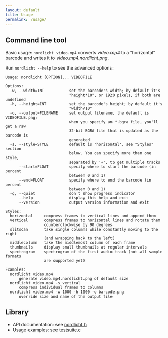 ```yaml
---
layout: default
title: Usage
permalink: /usage/
---
```


## Command line tool

Basic usage: `nordlicht video.mp4` converts *video.mp4* to a "horizontal" barcode and writes it to *video.mp4.nordlicht.png*.

Run `nordlicht --help` to see the advanced options:

    Usage: nordlicht [OPTION]... VIDEOFILE

    Options:
      -w, --width=INT           set the barcode's width; by default it's
                                "height*10", or 1920 pixels, if both are undefined
      -h, --height=INT          set the barcode's height; by default it's
                                "width/10"
      -o, --output=FILENAME     set output filename, the default is VIDEOFILE.png;
                                when you specify an *.bgra file, you'll get a raw
                                32-bit BGRA file that is updated as the barcode is
                                generated
      -s, --style=STYLE         default is 'horizontal', see "Styles" section
                                below. You can specify more than one style,
                                separated by '+', to get multiple tracks
          --start=FLOAT         specify where to start the barcode (in percent
                                between 0 and 1)
          --end=FLOAT           specify where to end the barcode (in percent
                                between 0 and 1)
      -q, --quiet               don't show progress indicator
          --help                display this help and exit
          --version             output version information and exit

    Styles:
      horizontal     compress frames to vertical lines and append them
      vertical       compress frames to horizontal lines and rotate them
                     counterclockwise by 90 degrees
      slitscan       take single columns while constantly moving to the right
                     (and wrapping back to the left)
      middlecolumn   take the middlemost column of each frame
      thumbnails     display small thumbnails at regular intervals
      spectrogram    spectrogram of the first audio track (not all sample formats
                     are supported yet)

    Examples:
      nordlicht video.mp4
          generate video.mp4.nordlicht.png of default size
      nordlicht video.mp4 -s vertical
          compress individual frames to columns
      nordlicht video.mp4 -w 1000 -h 1000 -o barcode.png
          override size and name of the output file

## Library

- API documentation: see [nordlicht.h](http://github.com/nordlicht/nordlicht/blob/master/src/nordlicht.h)
- Usage examples: see [testsuite.c](http://github.com/nordlicht/nordlicht/blob/master/src/testsuite.c)
